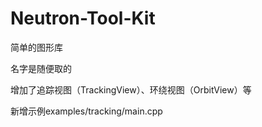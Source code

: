 # Neutron-Tool-Kit

简单的图形库

名字是随便取的

增加了追踪视图（TrackingView）、环绕视图（OrbitView）等

新增示例examples/tracking/main.cpp

